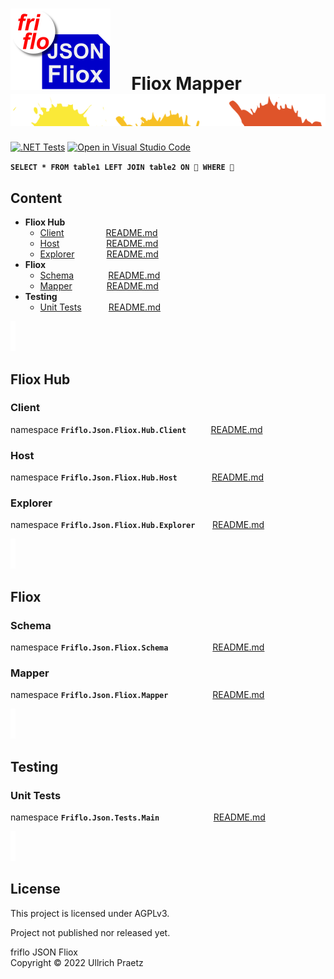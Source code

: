 

# ![logo](docs/images/Json-Fliox.svg)     **Fliox Mapper**      ![SPLASH](docs/images/paint-splatter.svg)

[![.NET Tests](https://github.com/friflo/Friflo.Json.Fliox/workflows/.NET/badge.svg)](https://github.com/friflo/Friflo.Json.Fliox/actions)
[![Open in Visual Studio Code](https://open.vscode.dev/badges/open-in-vscode.svg)](https://open.vscode.dev/friflo/Friflo.Json.Fliox)


__`SELECT * FROM table1 LEFT JOIN table2 ON 💩 WHERE 💩`__


## Content
- **Fliox Hub**
    - [Client](#client)                 [README.md](Json/Fliox.Hub/Client/)
    - [Host](#host)                   [README.md](Json/Fliox.Hub/Host/)
    - [Explorer](#explorer)             [README.md](Json/Fliox.Hub.Explorer/)
- **Fliox**
    - [Schema](#schema)              [README.md](Json/Fliox/Schema/)
    - [Mapper](#mapper)              [README.md](Json/Fliox/Mapper/)
- **Testing**
    - [Unit Tests](#unit-tests)           [README.md](Json.Tests/)




![section](docs/images/new-section.png)

## **Fliox Hub**

### **Client**
namespace **`Friflo.Json.Fliox.Hub.Client`**          [README.md](Json/Fliox.Hub/Client/)


### **Host**
namespace **`Friflo.Json.Fliox.Hub.Host`**              [README.md](Json/Fliox.Hub/Host/)


### **Explorer**
namespace **`Friflo.Json.Fliox.Hub.Explorer`**       [README.md](Json/Fliox.Hub.Explorer/)




![section](docs/images/new-section.png)

## **Fliox**

### **Schema**
namespace **`Friflo.Json.Fliox.Schema`**                  [README.md](Json/Fliox/Schema/)


### **Mapper**
namespace **`Friflo.Json.Fliox.Mapper`**                  [README.md](Json/Fliox/Mapper/)




![section](docs/images/new-section.png)

## **Testing**

### **Unit Tests**
namespace **`Friflo.Json.Tests.Main`**                      [README.md](Json.Tests/)



![section](docs/images/new-section.png)

## License

This project is licensed under AGPLv3.

Project not published nor released yet.

friflo JSON Fliox  
Copyright © 2022 Ullrich Praetz
